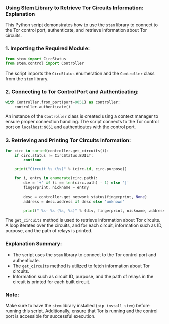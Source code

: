 ### **Using Stem Library to Retrieve Tor Circuits Information: Explanation**

This Python script demonstrates how to use the `stem` library to connect to the Tor control port, authenticate, and retrieve information about Tor circuits.

### **1. Importing the Required Module:**
```python
from stem import CircStatus
from stem.control import Controller
```

The script imports the `CircStatus` enumeration and the `Controller` class from the `stem` library.

### **2. Connecting to Tor Control Port and Authenticating:**
```python
with Controller.from_port(port=9051) as controller:
    controller.authenticate()
```

An instance of the `Controller` class is created using a context manager to ensure proper connection handling. The script connects to the Tor control port on `localhost:9051` and authenticates with the control port.

### **3. Retrieving and Printing Tor Circuits Information:**
```python
for circ in sorted(controller.get_circuits()):
    if circ.status != CircStatus.BUILT:
        continue

    print("Circuit %s (%s)" % (circ.id, circ.purpose))

    for i, entry in enumerate(circ.path):
        div = '+' if (i == len(circ.path) - 1) else '|'
        fingerprint, nickname = entry

        desc = controller.get_network_status(fingerprint, None)
        address = desc.address if desc else 'unknown'

        print(" %s- %s (%s, %s)" % (div, fingerprint, nickname, address))
```

The `get_circuits` method is used to retrieve information about Tor circuits. A loop iterates over the circuits, and for each circuit, information such as ID, purpose, and the path of relays is printed.

### **Explanation Summary:**
- The script uses the `stem` library to connect to the Tor control port and authenticate.
- The `get_circuits` method is utilized to fetch information about Tor circuits.
- Information such as circuit ID, purpose, and the path of relays in the circuit is printed for each built circuit.

### **Note:**
Make sure to have the `stem` library installed (`pip install stem`) before running this script. Additionally, ensure that Tor is running and the control port is accessible for successful execution.
